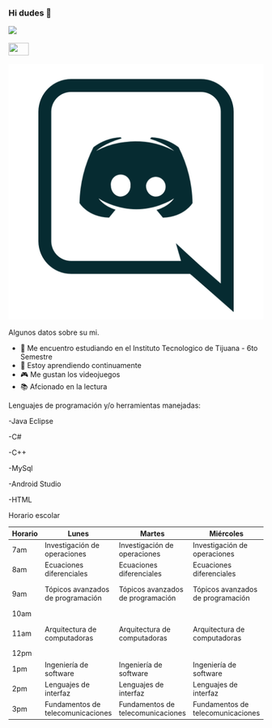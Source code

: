 





### Hi dudes 👋


![](https://img.pixfans.com/2015/09/Gifs-6.gif)

<a href="https://img.pixfans.com" target="_top"><img src="https://img.pixfans.com/2015/09/Gifs-6.gif" width="40" height="25"/></a>


![](r4.png )

Algunos datos sobre su mi.

- 🔭 Me encuentro estudiando en el Instituto Tecnologico de Tijuana - 6to Semestre
- 💪 Estoy aprendiendo continuamente
- 🎮 Me gustan los videojuegos
- 📚 Afcionado en la lectura 

Lenguajes de programación y/o herramientas manejadas:

-Java Eclipse

-C#

-C++

-MySql

-Android Studio

-HTML


Horario escolar

| Horario | Lunes                             | Martes                            | Miércoles                         | Jueves                            | Viernes                           |
|---------|-----------------------------------|-----------------------------------|-----------------------------------|-----------------------------------|-----------------------------------|
| 7am     | Investigación de operaciones      | Investigación de operaciones      | Investigación de operaciones      | Investigación de operaciones      |                                   |
| 8am     | Ecuaciones diferenciales          | Ecuaciones diferenciales          | Ecuaciones diferenciales          | Ecuaciones diferenciales          | Ecuaciones diferenciales          |
| 9am     | Tópicos avanzados de programación | Tópicos avanzados de programación | Tópicos avanzados de programación | Tópicos avanzados de programación | Tópicos avanzados de programación |
| 10am    |                                   |                                   |                                   |                                   |                                   |
| 11am    | Arquitectura de computadoras      | Arquitectura de computadoras      | Arquitectura de computadoras      | Arquitectura de computadoras      | Arquitectura de computadoras      |
| 12pm    |                                   |                                   |                                   |                                   |                                   |
| 1pm     | Ingeniería de software            | Ingeniería de software            | Ingeniería de software            | Ingeniería de software            | Ingeniería de software            |
| 2pm     | Lenguajes de interfaz             | Lenguajes de interfaz             | Lenguajes de interfaz             | Lenguajes de interfaz             |                                   |
| 3pm     | Fundamentos de telecomunicaciones | Fundamentos de telecomunicaciones | Fundamentos de telecomunicaciones | Fundamentos de telecomunicaciones |                                   |
